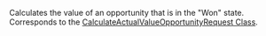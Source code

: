 Calculates the value of an opportunity that is in the "Won" state. 
Corresponds to the [CalculateActualValueOpportunityRequest Class](https://msdn.microsoft.com/library/microsoft.crm.sdk.messages.calculateactualvalueopportunityrequest.aspx).
